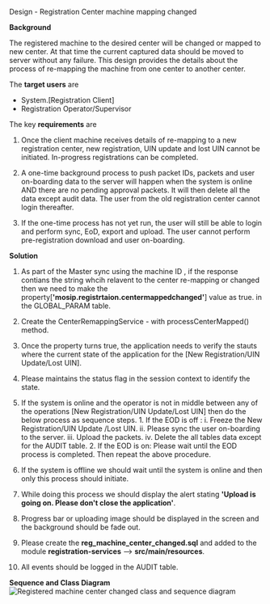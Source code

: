 Design - Registration Center machine mapping changed 


**Background**

The registered machine to the desired center will be changed or mapped to new center. At that time the current captured data should be moved to server without any failure. This design provides the details about the process of re-mapping the machine from one center to another center.


The **target users** are

-  System.[Registration Client]
-  Registration Operator/Supervisor

The key **requirements** are

  1. Once the client machine receives details of re-mapping to a new registration center, new registration, 
     UIN update and lost UIN cannot be initiated. In-progress registrations can be completed.
     
  2. A one-time background process to push packet IDs, packets and user on-boarding data to the server will
  	 happen when the system is online AND there are no pending approval packets. It will then delete all the
  	 data except audit data. The user from the old registration center cannot login thereafter.
  	 
  3. If the one-time process has not yet run, the user will still be able to login and perform sync, EoD, export
     and upload. The user cannot perform pre-registration download and user on-boarding.

	
**Solution**

1.	As part of the Master sync using the machine ID , if the response contians the string whcih relavent to the 	center re-mapping or changed then we need to make the property[**'mosip.registrtaion.centermappedchanged'**] 	value as true. in the GLOBAL_PARAM table.

2. 	Create the CenterRemappingService - with processCenterMapped() method.
 
3. 	Once the property turns true, the application needs to verify the stauts where the current state of the 	application for the [New Registration/UIN Update/Lost UIN].
 
4. 	Please maintains the status flag in the session context to identify the state.
 
5. 	If the system is online and the operator is not in middle between any of the operations [New 	Registration/UIN Update/Lost UIN] then do the below process as sequence steps.
		1. If the EOD is off : 
			i.  Freeze the New Registration/UIN Update /Lost UIN.
			ii. Please sync the user on-boarding to the server.
			iii. Upload the packets.
			iv. Delete the all tables data except for the AUDIT table.
		2. If the EOD is on:
			  Please wait until the EOD process is completed. Then repeat the above procedure.

6.  If the system is offline we should wait until the system is online and then only this process should  	initiate.		

7. 	While doing this process we should display the alert stating 
	**'Upload is going on. Please don't close the application'**. 
	
8. 	Progress bar or uploading image should be displayed in the screen and the background should be fade out. 
 
9. 	Please create the **reg_machine_center_changed.sql** and added to the module
	**registration-services** --> 	**src/main/resources**.
	
10. All events should be logged in the AUDIT table.

**Sequence and Class Diagram**
![Registered machine center changed class and sequence diagram](_images/packetDeletion_design.png)
    